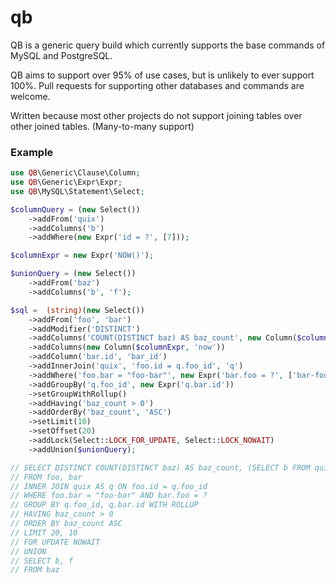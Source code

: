 # qb

QB is a generic query build which currently supports the base commands of MySQL and PostgreSQL.

QB aims to support over 95% of use cases, but is unlikely to ever support 100%. Pull requests for supporting other databases and commands are welcome.

Written because most other projects do not support joining tables over other joined tables. (Many-to-many support)

### Example

```php
use QB\Generic\Clause\Column;
use QB\Generic\Expr\Expr;
use QB\MySQL\Statement\Select;

$columnQuery = (new Select())
    ->addFrom('quix')
    ->addColumns('b')
    ->addWhere(new Expr('id = ?', [7]));

$columnExpr = new Expr('NOW()');

$unionQuery = (new Select())
    ->addFrom('baz')
    ->addColumns('b', 'f');

$sql =  (string)(new Select())
    ->addFrom('foo', 'bar')
    ->addModifier('DISTINCT')
    ->addColumns('COUNT(DISTINCT baz) AS baz_count', new Column($columnQuery, 'quix_b'))
    ->addColumns(new Column($columnExpr, 'now'))
    ->addColumn('bar.id', 'bar_id')
    ->addInnerJoin('quix', 'foo.id = q.foo_id', 'q')
    ->addWhere('foo.bar = "foo-bar"', new Expr('bar.foo = ?', ['bar-foo']))
    ->addGroupBy('q.foo_id', new Expr('q.bar.id'))
    ->setGroupWithRollup()
    ->addHaving('baz_count > 0')
    ->addOrderBy('baz_count', 'ASC')
    ->setLimit(10)
    ->setOffset(20)
    ->addLock(Select::LOCK_FOR_UPDATE, Select::LOCK_NOWAIT)
    ->addUnion($unionQuery);

// SELECT DISTINCT COUNT(DISTINCT baz) AS baz_count, (SELECT b FROM quix WHERE id = ?) AS quix_b, NOW() AS now, bar.id AS bar_id
// FROM foo, bar
// INNER JOIN quix AS q ON foo.id = q.foo_id
// WHERE foo.bar = "foo-bar" AND bar.foo = ?
// GROUP BY q.foo_id, q.bar.id WITH ROLLUP
// HAVING baz_count > 0
// ORDER BY baz_count ASC
// LIMIT 20, 10
// FOR UPDATE NOWAIT
// UNION
// SELECT b, f
// FROM baz
```
